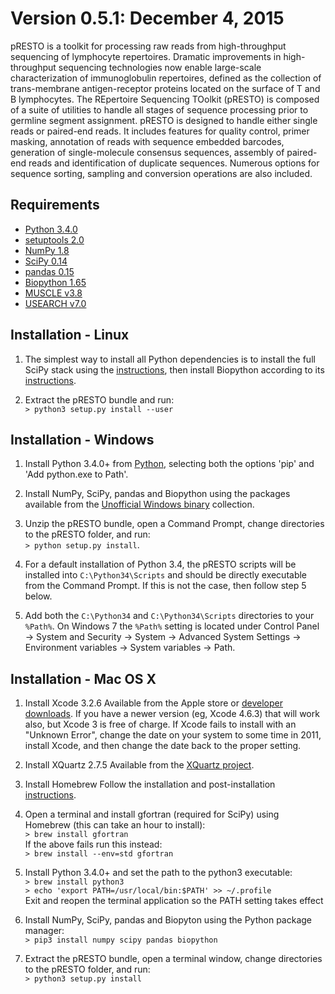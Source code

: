 Version 0.5.1:  December 4, 2015
===============================================================================

pRESTO is a toolkit for processing raw reads from high-throughput sequencing 
of lymphocyte repertoires. Dramatic improvements in high-throughput sequencing 
technologies now enable large-scale characterization of immunoglobulin 
repertoires, defined as the collection of trans-membrane antigen-receptor 
proteins located on the surface of T and B lymphocytes. The REpertoire 
Sequencing TOolkit (pRESTO) is composed of a suite of utilities to handle all 
stages of sequence processing prior to germline segment assignment. pRESTO is 
designed to handle either single reads or paired-end reads. It includes 
features for quality control, primer masking, annotation of reads with sequence 
embedded barcodes, generation of single-molecule consensus sequences, assembly 
of paired-end reads and identification of duplicate sequences. Numerous options 
for sequence sorting, sampling and conversion operations are also included.


Requirements
-------------------------------------------------------------------------------

* [Python 3.4.0](http://python.org)
* [setuptools 2.0](http://bitbucket.org/pypa/setuptools)
* [NumPy 1.8](http://numpy.org)
* [SciPy 0.14](http://scipy.org)
* [pandas 0.15](http://pandas.pydata.org)
* [Biopython 1.65](http://biopython.org)
* [MUSCLE v3.8](http://www.drive5.com/muscle)
* [USEARCH v7.0](http://www.drive5.com/usearch)


Installation - Linux
-------------------------------------------------------------------------------

1. The simplest way to install all Python dependencies is to install the full 
   SciPy stack using the [instructions](http://scipy.org/install.html), then 
   install Biopython according to its 
   [instructions](http://biopython.org/DIST/docs/install/Installation.html).

2. Extract the pRESTO bundle and run:  
   `> python3 setup.py install --user`


Installation - Windows
-------------------------------------------------------------------------------

1. Install Python 3.4.0+ from [Python](http://python.org/downloads), selecting
   both the options 'pip' and 'Add python.exe to Path'.

2. Install NumPy, SciPy, pandas and Biopython using the packages available from 
   the [Unofficial Windows binary](http://www.lfd.uci.edu/~gohlke/pythonlibs)
   collection.

3. Unzip the pRESTO bundle, open a Command Prompt, change directories to the
   pRESTO folder, and run:  
   `> python setup.py install`.
   
4. For a default installation of Python 3.4, the pRESTO scripts will be 
   installed into `C:\Python34\Scripts` and should be directly executable from 
   the Command Prompt. If this is not the case, then follow step 5 below.
   
5. Add both the `C:\Python34` and `C:\Python34\Scripts` directories to your 
   `%Path%`. On Windows 7 the `%Path%` setting is located under Control Panel 
    -> System and Security -> System -> Advanced System Settings -> 
    Environment variables -> System variables -> Path.
   

Installation - Mac OS X
-------------------------------------------------------------------------------

1. Install Xcode 3.2.6
   Available from the Apple store or 
   [developer downloads](http://developer.apple.com/downloads).
   If you have a newer version (eg, Xcode 4.6.3) that will work also,
   but Xcode 3 is free of charge.  If Xcode fails to install with an
   "Unknown Error", change the date on your system to some time in 2011,
   install Xcode, and then change the date back to the proper setting.

2. Install XQuartz 2.7.5
   Available from the [XQuartz project](http://xquartz.macosforge.org/landing).

3. Install Homebrew
   Follow the installation and post-installation [instructions](http://brew.sh).

4. Open a terminal and install gfortran (required for SciPy) using Homebrew
   (this can take an hour to install):  
   `> brew install gfortran`  
   If the above fails run this instead:  
   `> brew install --env=std gfortran`
   
5. Install Python 3.4.0+ and set the path to the python3 executable:  
   `> brew install python3`  
   `> echo 'export PATH=/usr/local/bin:$PATH' >> ~/.profile`  
   Exit and reopen the terminal application so the PATH setting takes effect

6. Install NumPy, SciPy, pandas and Biopyton using the Python package manager:  
   `> pip3 install numpy scipy pandas biopython`
   
7. Extract the pRESTO bundle, open a terminal window, change directories to 
   the pRESTO folder, and run:  
   `> python3 setup.py install`
